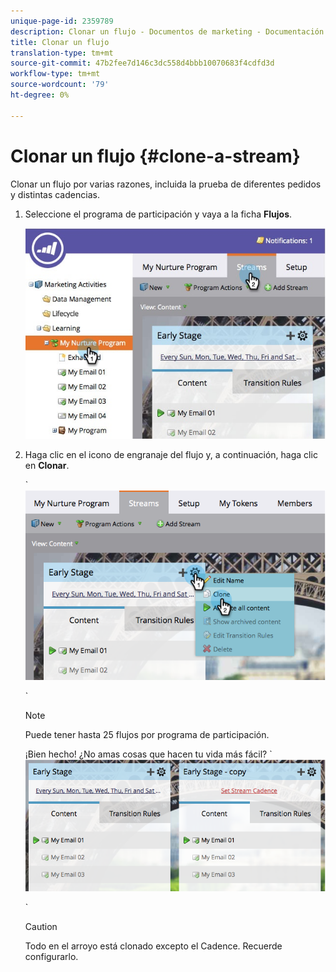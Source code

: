 ```yaml
---
unique-page-id: 2359789
description: Clonar un flujo - Documentos de marketing - Documentación del producto
title: Clonar un flujo
translation-type: tm+mt
source-git-commit: 47b2fee7d146c3dc558d4bbb10070683f4cdfd3d
workflow-type: tm+mt
source-wordcount: '79'
ht-degree: 0%

---
```



# Clonar un flujo {#clone-a-stream}

Clonar un flujo por varias razones, incluida la prueba de diferentes pedidos y distintas cadencias.

1. Seleccione el programa de participación y vaya a la ficha **Flujos**.

   ![](assets/cloneasteam.jpg)

1. Haga clic en el icono de engranaje del flujo y, a continuación, haga clic en **Clonar**.

   ` ![](assets/image2014-9-15-17-3a0-3a23.png)

   `

   >[!NOTE]
   >
   >Puede tener hasta 25 flujos por programa de participación.

   ¡Bien hecho! ¿No amas cosas que hacen tu vida más fácil?  ` ![](assets/image2014-9-15-17-3a1-3a20.png)

   `

   >[!CAUTION]
   >
   >Todo en el arroyo está clonado excepto el Cadence. Recuerde configurarlo.

